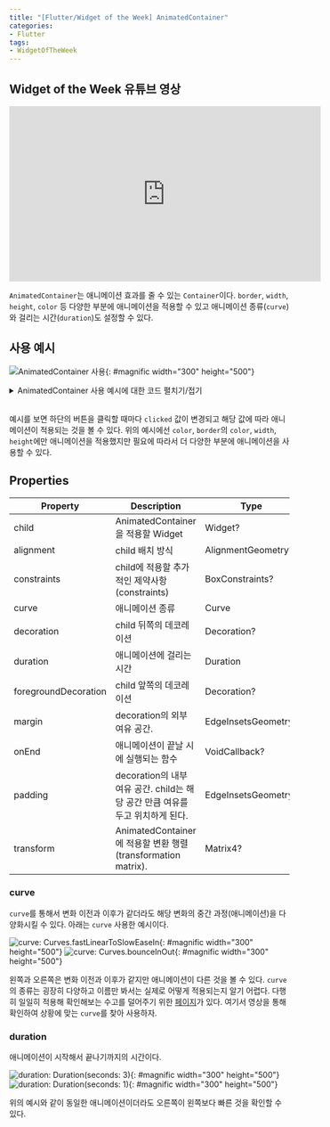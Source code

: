 ```yaml
---
title: "[Flutter/Widget of the Week] AnimatedContainer"
categories:
- Flutter
tags:
- WidgetOfTheWeek
---
```


## Widget of the Week 유튜브 영상

<iframe width="560" height="315" src="https://www.youtube.com/embed/yI-8QHpGIP4?cc_load_policy=1" frameborder="0" allowfullscreen></iframe>

<br>

`AnimatedContainer`는 애니메이션 효과를 줄 수 있는 `Container`이다. `border`, `width`, `height`, `color` 등 다양한 부분에 애니메이션을 적용할 수 있고 애니메이션 종류(`curve`)와 걸리는 시간(`duration`)도 설정할 수 있다.

## 사용 예시

![AnimatedContainer 사용](/assets/flutter/WidgetOfTheWeek/4.AnimatedContainer/Example1.gif){: #magnific width="300" height="500"}

<details markdown="1">
  <summary>AnimatedContainer 사용 예시에 대한 코드 펼치기/접기</summary>

``` dart
Center(
  child: Column(
    mainAxisAlignment: MainAxisAlignment.center,
    children: [
      AnimatedContainer(
        decoration: BoxDecoration(
          color: clicked ? Colors.greenAccent : Colors.deepPurple,
          borderRadius: BorderRadius.circular(8),
          border: Border.all(color: clicked ? Colors.deepPurple : Colors.greenAccent, width: 5),
        ),
        width: clicked ? 300.0 : 150.0,
        height: clicked ? 150.0 : 300.0,
        alignment: Alignment.center,
        duration: Duration(seconds: 3),
        curve: Curves.fastLinearToSlowEaseIn,
        child: FlutterLogo(size: 75),
      ),
      RaisedButton(
        child: Text('animate!'),
        onPressed: () {
          setState(() {
            clicked = !clicked;
          });
        },
      ),
    ],
  ),
)
```

</details>
<br>

예시를 보면 하단의 버튼을 클릭할 때마다 `clicked` 값이 변경되고 해당 값에 따라 애니메이션이 적용되는 것을 볼 수 있다. 위의 예시에선 `color`, `border`의 `color`, `width`, `height`에만 애니메이션을 적용했지만 필요에 따라서 더 다양한 부분에 애니메이션을 사용할 수 있다.
## Properties

| Property             	| Description 	| Type               	| Default       	|
|----------------------	|-------------	|--------------------	|---------------	|
| child             	| AnimatedContainer을 적용할 Widget	| Widget?             	|               	|
| alignment            	| child 배치 방식	| AlignmentGeometry?  	|               	|
| constraints          	| child에 적용할 추가적인 제약사항(constraints)	| BoxConstraints?     	|               	|
| curve                	| 애니메이션 종류	| Curve              	| Curves.linear 	|
| decoration           	| child 뒤쪽의 데코레이션	| Decoration?         	|               	|
| duration             	| 애니메이션에 걸리는 시간	| Duration           	|               	|
| foregroundDecoration 	| child 앞쪽의 데코레이션	| Decoration?         	|               	|
| margin               	| decoration의 외부 여유 공간.	| EdgeInsetsGeometry? 	|               	|
| onEnd                	| 애니메이션이 끝날 시에 실행되는 함수	| VoidCallback?       	|               	|
| padding              	| decoration의 내부 여유 공간. child는 해당 공간 만큼 여유를 두고 위치하게 된다.	| EdgeInsetsGeometry? 	|               	|
| transform            	| AnimatedContainer에 적용할 변환 행렬(transformation matrix).	| Matrix4?            	|               	|

### curve

`curve`를 통해서 변화 이전과 이후가 같더라도 해당 변화의 중간 과정(애니메이션)을 다양화시킬 수 있다. 아래는  `curve` 사용한 예시이다.

![curve: Curves.fastLinearToSlowEaseIn](/assets/flutter/WidgetOfTheWeek/4.AnimatedContainer/Example1.gif){: #magnific width="300" height="500"}
![curve: Curves.bounceInOut](/assets/flutter/WidgetOfTheWeek/4.AnimatedContainer/Example2.gif){: #magnific width="300" height="500"}

왼쪽과 오른쪽은 변화 이전과 이후가 같지만 애니메이션이 다른 것을 볼 수 있다. `curve`의 종류는 굉장히 다양하고 이름만 봐서는 실제로 어떻게 적용되는지 알기 어렵다. 다행히 일일히 적용해 확인해보는 수고를 덜어주기 위한 [페이지](https://api.flutter.dev/flutter/animation/Curves-class.html)가 있다. 여기서 영상을 통해 확인하여 상황에 맞는 `curve`를 찾아 사용하자.

### duration

애니메이션이 시작해서 끝나기까지의 시간이다.

![duration:  Duration(seconds: 3)](/assets/flutter/WidgetOfTheWeek/4.AnimatedContainer/Example1.gif){: #magnific width="300" height="500"}
![duration:  Duration(seconds: 1)](/assets/flutter/WidgetOfTheWeek/4.AnimatedContainer/Example3.gif){: #magnific width="300" height="500"}

위의 예시와 같이 동일한 애니메이션이더라도 오른쪽이 왼쪽보다 빠른 것을 확인할 수 있다.
